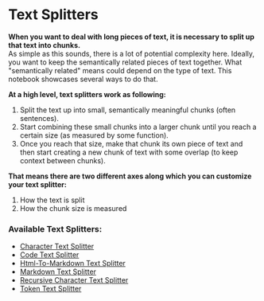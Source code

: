 # Text Splitters

**When you want to deal with long pieces of text, it is necessary to split up that text into chunks.**\
As simple as this sounds, there is a lot of potential complexity here. Ideally, you want to keep the semantically related pieces of text together. What "semantically related" means could depend on the type of text. This notebook showcases several ways to do that.

**At a high level, text splitters work as following:**

1. Split the text up into small, semantically meaningful chunks (often sentences).
2. Start combining these small chunks into a larger chunk until you reach a certain size (as measured by some function).
3. Once you reach that size, make that chunk its own piece of text and then start creating a new chunk of text with some overlap (to keep context between chunks).

**That means there are two different axes along which you can customize your text splitter:**

1. How the text is split
2. How the chunk size is measured

### Available Text Splitters:

* [Character Text Splitter](character-text-splitter.md)
* [Code Text Splitter](code-text-splitter.md)
* [Html-To-Markdown Text Splitter](html-to-markdown-text-splitter.md)
* [Markdown Text Splitter](markdown-text-splitter.md)
* [Recursive Character Text Splitter](recursive-character-text-splitter.md)
* [Token Text Splitter](token-text-splitter.md)
